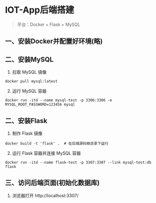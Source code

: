 # IOT-App后端搭建

> 平台：Docker + Flask + MySQL

## 一、安装Docker并配置好环境(略)

## 二、安装MySQL

1. 拉取 MySQL 镜像

```
docker pull mysql:latest
```

2. 运行 MySQL 容器

```
docker run -itd --name mysql-test -p 3306:3306 -e MYSQL_ROOT_PASSWORD=123456 mysql
```

## 二、安装Flask

1. 制作 Flask 镜像

```
docker build -t 'flask' .  # 在后端源码根目录下运行
```

2. 运行 Flask 容器并连接 MySQL 容器

```
docker run -itd --name flask-test -p 3307:3307 --link mysql-test:db flask
```

## 三、访问后端页面(初始化数据库)

1. 浏览器打开 http://localhost:3307/

